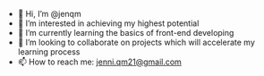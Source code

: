 - 👋 Hi, I’m @jenqm
- 👀 I’m interested in achieving my highest potential
- 🌱 I’m currently learning the basics of front-end developing
- 💞️ I’m looking to collaborate on projects which will accelerate my learning process
- 📫 How to reach me: jenni.qm21@gmail.com

<!---
jenqm/jenqm is a ✨ special ✨ repository because its `README.md` (this file) appears on your GitHub profile.
You can click the Preview link to take a look at your changes.
--->
